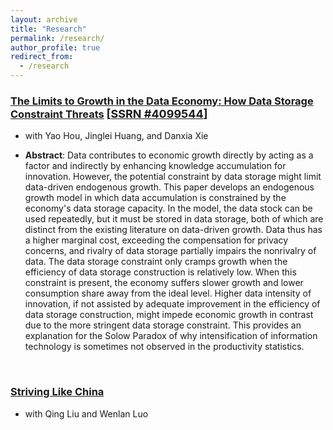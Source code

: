 ```yaml
---
layout: archive
title: "Research"
permalink: /research/
author_profile: true
redirect_from:
  - /research
---
```


### <u>The Limits to Growth in the Data Economy: How Data Storage Constraint Threats</u> <font size=4>[<a href="https://ssrn.com/abstract=4099544">SSRN #4099544</a>]</font>

+ with Yao Hou, Jinglei Huang, and Danxia Xie

+ **Abstract**: Data contributes to economic growth directly by acting as a factor and indirectly by enhancing knowledge accumulation for innovation. However, the potential constraint by data storage might limit data-driven endogenous growth. This paper develops an endogenous growth model in which data accumulation is constrained by the economy's data storage capacity. In the model, the data stock can be used repeatedly, but it must be stored in data storage, both of which are distinct from the existing literature on data-driven growth. Data thus has a higher marginal cost, exceeding the compensation for privacy concerns, and rivalry of data storage partially impairs the nonrivalry of data. The data storage constraint only cramps growth when the efficiency of data storage construction is relatively low. When this constraint is present, the economy suffers slower growth and lower consumption share away from the ideal level. Higher data intensity of innovation, if not assisted by adequate improvement in the efficiency of data storage construction, might impede economic growth in contrast due to the more stringent data storage constraint. This provides an explanation for the Solow Paradox of why intensification of information technology is sometimes not observed in the productivity statistics.

<br>

### <u>Striving Like China</u>

+ with Qing Liu and Wenlan Luo

